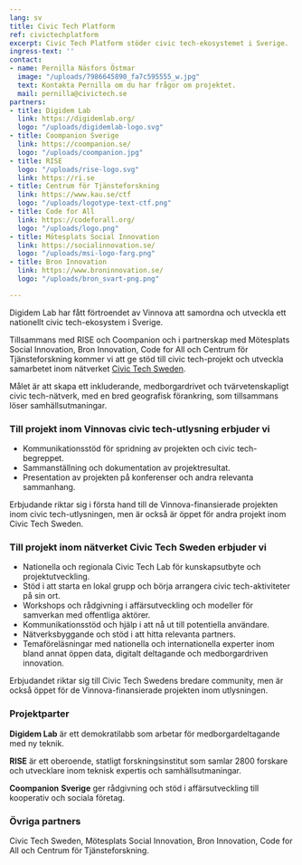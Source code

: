 ```yaml
---
lang: sv
title: Civic Tech Platform
ref: civictechplatform
excerpt: Civic Tech Platform stöder civic tech-ekosystemet i Sverige.
ingress-text: ''
contact:
- name: Pernilla Näsfors Östmar
  image: "/uploads/7986645890_fa7c595555_w.jpg"
  text: Kontakta Pernilla om du har frågor om projektet.
  mail: pernilla@civictech.se
partners:
- title: Digidem Lab
  link: https://digidemlab.org/
  logo: "/uploads/digidemlab-logo.svg"
- title: Coompanion Sverige
  link: https://coompanion.se/
  logo: "/uploads/coompanion.jpg"
- title: RISE
  logo: "/uploads/rise-logo.svg"
  link: https://ri.se
- title: Centrum för Tjänsteforskning
  link: https://www.kau.se/ctf
  logo: "/uploads/logotype-text-ctf.png"
- title: Code for All
  link: https://codeforall.org/
  logo: "/uploads/logo.png"
- title: Mötesplats Social Innovation
  link: https://socialinnovation.se/
  logo: "/uploads/msi-logo-farg.png"
- title: Bron Innovation
  link: https://www.broninnovation.se/
  logo: "/uploads/bron_svart-png.png"

---
```

Digidem Lab har fått förtroendet av Vinnova att samordna och utveckla ett nationellt civic tech-ekosystem i Sverige.

Tillsammans med RISE och Coompanion och i partnerskap med Mötesplats Social Innovation, Bron Innovation, Code for All och Centrum för Tjänsteforskning kommer vi att ge stöd till civic tech-projekt och utveckla samarbetet inom nätverket [Civic Tech Sweden](https://civictech.se).

Målet är att skapa ett inkluderande, medborgardrivet och tvärvetenskapligt civic tech-nätverk, med en bred geografisk förankring, som tillsammans löser samhällsutmaningar.

### Till projekt inom Vinnovas civic tech-utlysning erbjuder vi

* Kommunikationsstöd för spridning av projekten och civic tech-begreppet.
* Sammanställning och dokumentation av projektresultat.
* Presentation av projekten på konferenser och andra relevanta sammanhang.

Erbjudande riktar sig i första hand till de Vinnova-finansierade projekten inom civic tech-utlysningen, men är också är öppet för andra projekt inom Civic Tech Sweden.

### Till projekt inom nätverket Civic Tech Sweden erbjuder vi

* Nationella och regionala Civic Tech Lab för kunskapsutbyte och projektutveckling.
* Stöd i att starta en lokal grupp och börja arrangera civic tech-aktiviteter på sin ort.
* Workshops och rådgivning i affärsutveckling och modeller för samverkan med offentliga aktörer.
* Kommunikationsstöd och hjälp i att nå ut till potentiella användare.
* Nätverksbyggande och stöd i att hitta relevanta partners.
* Temaföreläsningar med nationella och internationella experter inom bland annat öppen data, digitalt deltagande och medborgardriven innovation.

Erbjudandet riktar sig till Civic Tech Swedens bredare community, men är också öppet för de Vinnova-finansierade projekten inom utlysningen.

### Projektparter

**Digidem Lab** är ett demokratilabb som arbetar för medborgardeltagande med ny teknik.

**RISE** är ett oberoende, statligt forskningsinstitut som samlar 2800 forskare och utvecklare inom teknisk expertis och samhällsutmaningar.

**Coompanion** **Sverige** ger rådgivning och stöd i affärsutveckling till kooperativ och sociala företag.

### Övriga partners

Civic Tech Sweden, Mötesplats Social Innovation, Bron Innovation, Code for All och Centrum för Tjänsteforskning.